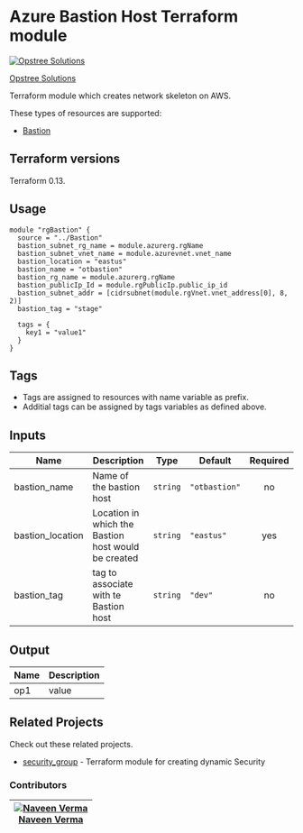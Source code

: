 Azure Bastion Host Terraform module
=====================================

[![Opstree Solutions][opstree_avatar]][opstree_homepage]

[Opstree Solutions][opstree_homepage] 

  [opstree_homepage]: https://opstree.github.io/
  [opstree_avatar]: https://img.cloudposse.com/150x150/https://github.com/opstree.png

Terraform module which creates network skeleton on AWS.

These types of resources are supported:

* [Bastion](https://registry.terraform.io/providers/hashicorp/azurerm/latest/docs/resources/bastion_host)

Terraform versions
------------------

Terraform 0.13.

Usage
------

```hcl
module "rgBastion" {
  source = "../Bastion"
  bastion_subnet_rg_name = module.azurerg.rgName
  bastion_subnet_vnet_name = module.azurevnet.vnet_name
  bastion_location = "eastus"
  bastion_name = "otbastion"
  bastion_rg_name = module.azurerg.rgName
  bastion_publicIp_Id = module.rgPublicIp.public_ip_id
  bastion_subnet_addr = [cidrsubnet(module.rgVnet.vnet_address[0], 8, 2)]
  bastion_tag = "stage"

  tags = {
    key1 = "value1"
  }
}

```


Tags
----
* Tags are assigned to resources with name variable as prefix.
* Additial tags can be assigned by tags variables as defined above.

Inputs
------
| Name | Description | Type | Default | Required |
|------|-------------|------|---------|:--------:|
| bastion_name | Name of the bastion host | `string` | `"otbastion"` | no |
| bastion_location | Location in which the Bastion host would be created | `string` | `"eastus"` | yes |
| bastion_tag | tag to associate with te Bastion host | `string` | `"dev"` | no |

Output
------
| Name | Description |
|------|-------------|
|op1 |value |

## Related Projects

Check out these related projects.

- [security_group](https://github.com/OT-CLOUD-KIT/terraform-aws-network-skeleton) - Terraform module for creating dynamic Security 

### Contributors

|  [![Naveen Verma][naveen_avatar]][naveen_homepage]<br/>[Naveen Verma][naveen_homepage] |
|---|

  [naveen_homepage]: https://github.com/naveenverma023
  [naveen_avatar]: https://avatars2.githubusercontent.com/u/61639221?s=400&u=9da8629ea8c1cd634d3ea0dd46d0d97cf710a6e9&v=4
